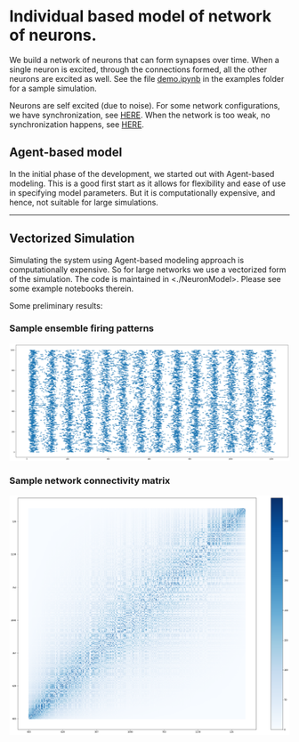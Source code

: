 # Individual based model of network of neurons.

We build a network of neurons that can form synapses over time. When a single neuron is excited, through the connections formed, all the other neurons are excited as well. See the file [demo.ipynb](https://github.com/sahandha/NeuroNet/blob/master/examples/demo.ipynb) in the examples folder for a sample simulation.

Neurons are self excited (due to noise). For some network configurations, we have synchronization, see [HERE](https://github.com/sahandha/NeuroNet/blob/master/NeuronModel/Demo-Copy2.ipynb). When the network is too weak, no synchronization happens, see [HERE](https://github.com/sahandha/NeuroNet/blob/master/NeuronModel/Demo-Copy3.ipynb).

## Agent-based model

In the initial phase of the development, we started out with Agent-based modeling. This is a good first start as it allows for flexibility and ease of use in specifying model parameters. But it is computationally expensive, and hence, not suitable for large simulations.

--------------------------------------------------------------------------------

## Vectorized Simulation

Simulating the system using Agent-based modeling approach is computationally expensive. So for large networks we use a vectorized form of the simulation. The code is maintained in <./NeuronModel>. Please see some example notebooks therein.

Some preliminary results:

### Sample ensemble firing patterns

![Adjacency matrix](./Images/TimeFrequency.png)

### Sample network connectivity matrix

![Adjacency matrix](./Images/AdjacencyMatrix.png)

